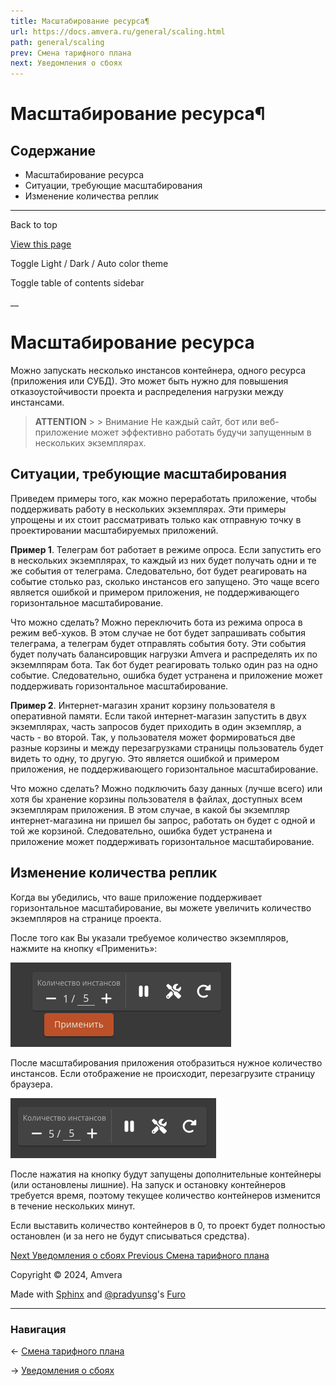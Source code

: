 ```yaml
---
title: Масштабирование ресурса¶
url: https://docs.amvera.ru/general/scaling.html
path: general/scaling
prev: Смена тарифного плана
next: Уведомления о сбоях
---
```


# Масштабирование ресурса¶

## Содержание

- Масштабирование ресурса
- Ситуации, требующие масштабирования
- Изменение количества реплик

---

Back to top

[ View this page ](<../_sources/general/scaling.md.txt> "View this page")

Toggle Light / Dark / Auto color theme

Toggle table of contents sidebar

__

# Масштабирование ресурса

Можно запускать несколько инстансов контейнера, одного ресурса (приложения или СУБД). Это может быть нужно для повышения отказоустойчивости проекта и распределения нагрузки между инстансами.

> **ATTENTION** > > Внимание Не каждый сайт, бот или веб-приложение может эффективно работать будучи запущенным в нескольких экземплярах. 

## Ситуации, требующие масштабирования

Приведем примеры того, как можно переработать приложение, чтобы поддерживать работу в нескольких экземплярах. Эти примеры упрощены и их стоит рассматривать только как отправную точку в проектировании масштабируемых приложений.

**Пример 1**. Телеграм бот работает в режиме опроса. Если запустить его в нескольких экземплярах, то каждый из них будет получать одни и те же события от телеграма. Следовательно, бот будет реагировать на событие столько раз, сколько инстансов его запущено. Это чаще всего является ошибкой и примером приложения, не поддерживающего горизонтальное масштабирование.

Что можно сделать? Можно переключить бота из режима опроса в режим веб-хуков. В этом случае не бот будет запрашивать события телеграма, а телеграм будет отправлять события боту. Эти события будет получать балансировщик нагрузки Amvera и распределять их по экземлпярам бота. Так бот будет реагировать только один раз на одно событие. Следовательно, ошибка будет устранена и приложение может поддерживать горизонтальное масштабирование.

**Пример 2**. Интернет-магазин хранит корзину пользователя в оперативной памяти. Если такой интернет-магазин запустить в двух экземплярах, часть запросов будет приходить в один экземпляр, а часть - во второй. Так, у пользователя может формироваться две разные корзины и между перезагрузками страницы пользователь будет видеть то одну, то другую. Это является ошибкой и примером приложения, не поддерживающего горизонтальное масштабирование.

Что можно сделать? Можно подключить базу данных (лучше всего) или хотя бы хранение корзины пользователя в файлах, доступных всем экземплярам приложения. В этом случае, в какой бы экземпляр интернет-магазина ни пришел бы запрос, работать он будет с одной и той же корзиной. Следовательно, ошибка будет устранена и приложение может поддерживать горизонтальное масштабирование.

## Изменение количества реплик

Когда вы убедились, что ваше приложение поддерживает горизонтальное масштабирование, вы можете увеличить количество экземпляров на странице проекта.

После того как Вы указали требуемое количество экземпляров, нажмите на кнопку «Применить»:

![scaling](images/scaling.png)

После масштабирования приложения отобразиться нужное количество инстансов. Если отображение не происходит, перезагрузите страницу браузера.

![scaled](images/scaled.png)

После нажатия на кнопку будут запущены дополнительные контейнеры (или остановлены лишние). На запуск и остановку контейнеров требуется время, поэтому текущее количество контейнеров изменится в течение нескольких минут.

Если выставить количество контейнеров в 0, то проект будет полностью остановлен (и за него не будут списываться средства).

[ Next Уведомления о сбоях ](<notifications.html>) [ Previous Смена тарифного плана ](<tarifs.html>)

Copyright © 2024, Amvera 

Made with [Sphinx](<https://www.sphinx-doc.org/>) and [@pradyunsg](<https://pradyunsg.me>)'s [Furo](<https://github.com/pradyunsg/furo>)


---

### Навигация

← [Смена тарифного плана](https://docs.amvera.ru/tarifs.html)

→ [Уведомления о сбоях](https://docs.amvera.ru/notifications.html)
